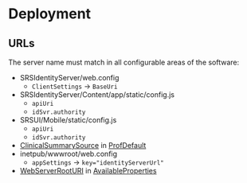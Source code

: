 # Deployment

## URLs

The server name must match in all configurable areas of the software:

- SRSIdentityServer/web.config
  - `ClientSettings` -> `BaseUri`
- SRSIdentityServer/Content/app/static/config.js
  - `apiUri`
  - `idSvr.authority`
- SRSUI/Mobile/static/config.js
  - `apiUri`
  - `idSvr.authority`
- [ClinicalSummarySource](http://srsdevwiki.srssoft.com/dbdoc/SRSFreedom/dbo/Views/vwUserProfileConfiguration/ClinicalSummarySource) in [ProfDefault](http://srsdevwiki.srssoft.com/dbdoc/SRSFreedom/dbo/Tables/PROFDEFAULT)
- inetpub/wwwroot/web.config
  - `appSettings` -> `key="identityServerUrl"`
- [WebServerRootURI](http://srsdevwiki.srssoft.com/dbdoc/SRSFreedom/dbo/Views/vwWorkStationConfiguration/WebServerRootURI) in [AvailableProperties](http://srsdevwiki.srssoft.com/dbdoc/SRSFreedom/dbo/Tables/AVAILABLEPROPERTIES)